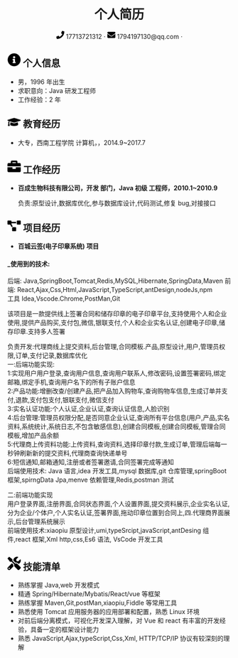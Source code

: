  <center>
     <h1>个人简历</h1>
     <div>
         <span>
             <img src="assets/phone-solid.svg" width="18px">
             17713721312
         </span>
         ·
         <span>
             <img src="assets/envelope-solid.svg" width="18px">
            1794197130@qq.com
         </span>
         ·
     </div>
 </center>

## <img src="assets/info-circle-solid.svg" width="30px"> 个人信息

- 男，1996 年出生
- 求职意向：Java 研发工程师
- 工作经验：2 年

## <img src="assets/graduation-cap-solid.svg" width="30px"> 教育经历

- 大专，西南工程学院 计算机，，2014.9~2017.7

## <img src="assets/briefcase-solid.svg" width="30px"> 工作经历

- **百成生物科技有限公司，开发 部门，Java 初级 工程师，2010.1~2010.9**

  负责:原型设计,数据库优化,参与数据库设计,代码测试,修复 bug,对接接口

## <img src="assets/project-diagram-solid.svg" width="30px"> 项目经历

- **百城云签(电子印章系统) 项目**

#### \_使用到的技术:

后端: Java,SpringBoot,Tomcat,Redis,MySQL,Hibernate,SpringData,Maven
前端: React,Ajax,Css,Html,JavaScript,TypeScript,antDesign,nodeJs,npm  
工具 Idea,Vscode.Chrome,PostMan,Git

该项目是一款提供线上签署合同和储存印章的电子印章平台,支持使用个人和企业使用,提供产品购买,支付包,微信,银联支付,个人和企业实名认证,创建电子印章,储存印章.支持多人签署

负责开发:代理商线上提交资料,后台管理,合同模板.产品,原型设计,用户,管理员权限,订单,支付记录,数据库优化  
一:后端功能实现:  
1:实现用户用户登录,查询用户信息,查询用户联系人,修改密码,设置签署密码,绑定邮箱,绑定手机,查询用户名下的所有子账户信息  
2:产品功能:增删改查/创建产品,把产品加入购物车,查询购物车信息,生成订单并支付,退款,支付包支付,银联支付,微信支付  
3:实名认证功能:个人认证,企业认证,查询认证信息,人脸识别  
4:后台管理:管理员权限分配,是否同意企业认证,查询所有平台信息(用户,产品,实名资料,系统统计,系统日志,不包含敏感信息),创建合同模板,创建合同模板,管理合同模板,增加产品余额  
5:代理商上传资料功能:上传资料,查询资料,选择印章付款,生成订单,管理后端每一秒钟刷新新的提交资料,代理商查询快递单号  
6:短信通知,邮箱通知,注册或者签署邀请,合同签署完成等通知  
后端使用技术: Java 语言,idea 开发工具,mysql 数据库,git 仓库管理,springBoot 框架,spirngData Jpa,menve 依赖管理,Redis,postman 测试

二:前端功能实现  
 用户登录界面,注册界面,合同状态界面,个人设置界面,提交资料展示,企业实名认证,分为企业/个体户,个人实名认证,签署界面,拖动印章位置到合同上,四.代理商界面展示,后台管理系统展示  
 前端使用技术:xiaopiu 原型设计,umi,typeSrcipt,javaScript,antDesing 组件,react 框架,Xml http,css,Es6 语法, VsCode 开发工具

## <img src="assets/tools-solid.svg" width="30px"> 技能清单

- 熟练掌握 Java,web 开发模式
- 精通 Spring/Hibernate/Mybatis/React/vue 等框架
- 熟练掌握 Maven,Git,postMan,xiaopiu,Fiddle 等常用工具
- 熟悉使用 Tomcat 应用服务器的应用部署和配置，熟悉 Linux 环境
- 对前后端分离模式，可视化开发深入理解，对 Vue 和 react 有丰富的开发经验，具备一定的框架设计能力
- 熟悉 JavaScript,Ajax,typeScript,Css,Xml, HTTP/TCP/IP 协议有较深刻的理解
